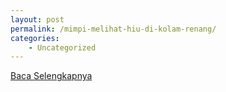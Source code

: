 ```yaml
---
layout: post
permalink: /mimpi-melihat-hiu-di-kolam-renang/
categories:
    - Uncategorized
---
```


[Baca Selengkapnya](/08)